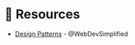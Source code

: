 # 🎥 Resources

- [Design Patterns](https://www.youtube.com/playlist?list=PLZlA0Gpn_vH_CthENcPCM0Dww6a5XYC7f) - @WebDevSimplified
